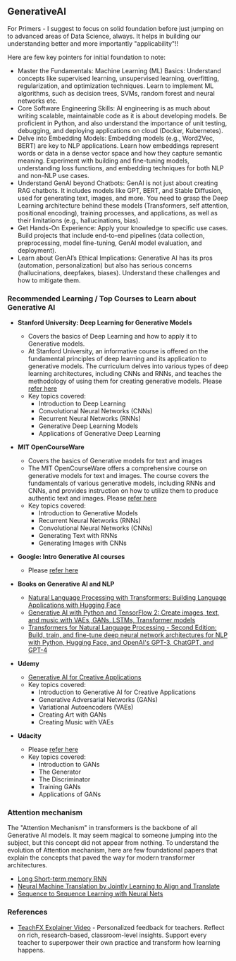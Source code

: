 ## GenerativeAI

For Primers - I suggest to focus on solid foundation before just jumping on to advanced areas of Data Science, always. It helps in building our understanding better and more importantly "applicability"!!

Here are few key pointers for initial foundation to note:
- Master the Fundamentals: Machine Learning (ML) Basics: Understand concepts like supervised learning, unsupervised learning, overfitting, regularization, and optimization techniques. Learn to implement ML algorithms, such as decision trees, SVMs, random forest and neural networks etc.
- Core Software Engineering Skills: AI engineering is as much about writing scalable, maintainable code as it is about developing models. Be proficient in Python, and also understand the importance of unit testing, debugging, and deploying applications on cloud (Docker, Kubernetes).
- Delve into Embedding Models: Embedding models (e.g., Word2Vec, BERT) are key to NLP applications. Learn how embeddings represent words or data in a dense vector space and how they capture semantic meaning. Experiment with building and fine-tuning models, understanding loss functions, and embedding techniques for both NLP and non-NLP use cases.
- Understand GenAI beyond Chatbots: GenAI is not just about creating RAG chatbots. It includes models like GPT, BERT, and Stable Diffusion, used for generating text, images, and more. You need to grasp the Deep Learning architecture behind these models (Transformers, self attention, positional encoding), training processes, and applications, as well as their limitations (e.g., hallucinations, bias).
- Get Hands-On Experience: Apply your knowledge to specific use cases. Build projects that include end-to-end pipelines (data collection, preprocessing, model fine-tuning, GenAI model evaluation, and deployment).
- Learn about GenAI’s Ethical Implications: Generative AI has its pros (automation, personalization) but also has serious concerns (hallucinations, deepfakes, biases). Understand these challenges and how to mitigate them.



### Recommended Learning / Top Courses to Learn about Generative AI

- **Stanford University: Deep Learning for Generative Models**
  - Covers the basics of Deep Learning and how to apply it to Generative models.
  - At Stanford University, an informative course is offered on the fundamental principles of deep learning and its application to generative models. The curriculum delves into various types of deep learning architectures, including CNNs and RNNs, and teaches the methodology of using them for creating generative models. Please [refer here](https://deepgenerativemodels.github.io/2019/)
  - Key topics covered:
    - Introduction to Deep Learning
    - Convolutional Neural Networks (CNNs)
    - Recurrent Neural Networks (RNNs)
    - Generative Deep Learning Models
    - Applications of Generative Deep Learning 
- **MIT OpenCourseWare**
  - Covers the basics of Generative models for text and images
  - The MIT OpenCourseWare offers a comprehensive course on generative models for text and images. The course covers the fundamentals of various generative models, including RNNs and CNNs, and provides instruction on how to utilize them to produce authentic text and images. Please [refer here](https://ocw.mit.edu/courses/16-412j-cognitive-robotics-spring-2016/resources/advanced-lecture-3-image-classification-via-deep-learning/)
  - Key topics covered:
    - Introduction to Generative Models
    - Recurrent Neural Networks (RNNs)
    - Convolutional Neural Networks (CNNs)
    - Generating Text with RNNs
    - Generating Images with CNNs  
- **Google: Intro Generative AI courses**
  - Please [refer here](https://www.cloudskillsboost.google/paths/118)   
- **Books on Generative AI and NLP**
  - [Natural Language Processing with Transformers: Building Language Applications with Hugging Face](https://www.amazon.com/Natural-Language-Processing-Transformers-Applications/dp/1098103246)
  - [Generative AI with Python and TensorFlow 2: Create images, text, and music with VAEs, GANs, LSTMs, Transformer models](https://www.amazon.com.au/Generative-AI-Python-TensorFlow-Transformer/dp/1800200889)
  - [Transformers for Natural Language Processing - Second Edition: Build, train, and fine-tune deep neural network architectures for NLP with Python, Hugging Face, and OpenAI's GPT-3, ChatGPT, and GPT-4](https://www.amazon.com/Transformers-Natural-Language-Processing-architectures/dp/1803247339)
 
- **Udemy**
  - [Generative AI for Creative Applications](https://www.udemy.com/course/generative-ai/)
  - Key topics covered:
    - Introduction to Generative AI for Creative Applications
    - Generative Adversarial Networks (GANs)
    - Variational Autoencoders (VAEs)
    - Creating Art with GANs
    - Creating Music with VAEs  
- **Udacity**
  - Please [refer here](https://www.udacity.com/course/building-generative-adversarial-networks--cd1823)
  - Key topics covered:
    - Introduction to GANs
    - The Generator
    - The Discriminator
    - Training GANs
    - Applications of GANs  

### Attention mechanism

The "Attention Mechanism" in transformers is the backbone of all Generative AI models. It may seem magical to someone jumping into the subject, but this concept did not appear from nothing. To understand the evolution of Attention mechanism, here are few foundational papers that explain the concepts that paved the way for modern transformer architectures.
- [Long Short-term memory RNN](https://arxiv.org/abs/2105.06756)
- [Neural Machine Translation by Jointly Learning to Align and Translate](https://arxiv.org/abs/1409.0473)
- [Sequence to Sequence Learning with Neural Nets](https://arxiv.org/abs/1409.3215)


### References

- [TeachFX Explainer Video](https://www.youtube.com/watch?v=QIL6mQGDTME) - Personalized feedback for teachers. Reflect on rich, research-based, classroom-level insights. Support every teacher to superpower their own practice and transform how learning happens.
